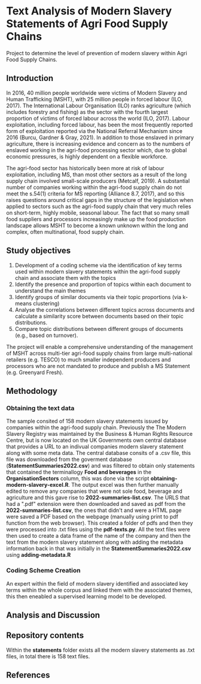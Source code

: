 # Text Analysis of Modern Slavery Statements of Agri Food Supply Chains
Project to determine the level of prevention of modern slavery within Agri Food Supply Chains. 

## Introduction
In 2016, 40 million people worldwide were victims of Modern Slavery and Human Trafficking (MSHT), with 25 million people in forced labour (ILO, 2017). The International Labour Organisation (ILO) ranks agriculture (which includes forestry and fishing) as the sector with the fourth largest proportion of victims of forced labour across the world (ILO, 2017). Labour exploitation, including forced labour, has been the most frequently reported form of exploitation reported via the National Referral Mechanism since 2016 (Burcu, Gardner & Gray, 2021). In addition to those enslaved in primary agriculture, there is increasing evidence and concern as to the numbers of enslaved working in the agri-food processing sector which, due to global economic pressures, is highly dependent on a flexible workforce.

The agri-food sector has historically been more at risk of labour exploitation, including MS, than most other sectors as a result of the long supply chain involved small-scale producers (Metcalf, 2019). A substantial number of companies working within the agri-food supply chain do not meet the s.54(1) criteria for MS reporting (Alliance 8.7, 2017), and so this raises questions around critical gaps in the structure of the legislation when applied to sectors such as the agri-food supply chain that very much relies on short-term, highly mobile, seasonal labour. The fact that so many small food suppliers and processors increasingly make up the food production landscape allows MSHT to become a known unknown within the long and complex, often multinational, food supply chain.

## Study objectives 
1) Development of a coding scheme via the identification of key terms used within modern slavery statements within the agri-food supply chain and associate them with the topics 
2) Identify the presence and proportion of topics within each document to understand the main themes
3) Identify groups of similar documents via their topic proportions (via k-means clustering)
4) Analyse the correlations between different topics across documents and calculate a similarity score between documents based on their topic distributions.
5) Compare topic distributions between different groups of documents (e.g., based on turnover).

The project will enable a comprehensive understanding of the management of MSHT across multi-tier agri-food supply chains from large multi-national retailers (e.g. TESCO) to much smaller independent producers and processors who are not mandated to produce and publish a MS Statement (e.g. Greenyard Fresh). 

## Methodology
### Obtaining the text data
The sample consited of 158 modern slavery statements issued by companies within the agri-food supply chain. Previously the The Modern Slavery Registry was maintained by the Business & Human Rights Resource Centre, but is now located on the UK Governments own central database that provides a URL to an indivual companies modern slavery statement along with some meta data. The central database consits of a .csv file, this file was downloaded from the goverment database (**StatementSummaries2022.csv**) and was filtered to obtain only statements that contained the terminallogy **Food and beverages** in the **OrganisationSectors** column, this was done via the script **obtaining-modern-slavery-excel.R**. The output excel was then further manually edited to remove any companies that were not sole food, beverage and agriculture and this gave rise to **2022-summaries-list.csv**. The URLS that had a ".pdf" extension were then downloaded and saved as pdf from the **2022-summaries-list.csv**, the ones that didn't and were a HTML page were saved a PDF based on the webpage (manually using print to pdf function from the web browser). This created a folder of pdfs and then they were processed into .txt files using the **pdf-texts.py**. All the text files were then used to create a data frame of the name of the company and then the text from the modern slavery statement along with adding the metadata information back in that was initially in the **StatementSummaries2022.csv** using **adding-metadata.R** 

### Coding Scheme Creation
An expert within the field of modern slavery identified and associated key terms within the whole corpus and linked them with the associated themes, this then eneabled a supervised learning model to be developed. 

###

## Analysis and Discussion

## Repository contents
Within the **statements** folder exists all the modern slavery statements as .txt files, in total there is 158 text files. 

## References



